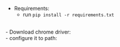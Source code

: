 
- Requirements:<br>
  - run `pip install -r requirements.txt`
<br>
- Download chrome driver:<br>
- configure it to path:<br>

